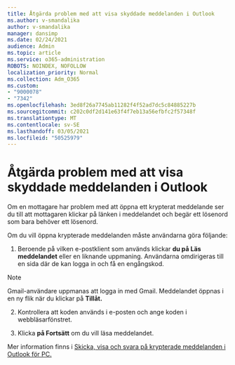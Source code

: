 ```yaml
---
title: Åtgärda problem med att visa skyddade meddelanden i Outlook
ms.author: v-smandalika
author: v-smandalika
manager: dansimp
ms.date: 02/24/2021
audience: Admin
ms.topic: article
ms.service: o365-administration
ROBOTS: NOINDEX, NOFOLLOW
localization_priority: Normal
ms.collection: Adm_O365
ms.custom:
- "9000078"
- "7342"
ms.openlocfilehash: 3ed8f26a7745ab11282f4f52ad7dc5c84885227b
ms.sourcegitcommit: c202c0df2d141e63f4f7eb13a56efbfc2f57348f
ms.translationtype: MT
ms.contentlocale: sv-SE
ms.lasthandoff: 03/05/2021
ms.locfileid: "50525979"
---
```

# <a name="fix-problem-of-viewing-protected-message-in-outlook"></a>Åtgärda problem med att visa skyddade meddelanden i Outlook

Om en mottagare har problem med att öppna ett krypterat meddelande ser du till att mottagaren klickar på länken i meddelandet och begär ett lösenord som bara behöver ett lösenord.

Om du vill öppna krypterade meddelanden måste användarna göra följande:

1. Beroende på vilken e-postklient som används klickar **du på Läs meddelandet** eller en liknande uppmaning. Användarna omdirigeras till en sida där de kan logga in och få en engångskod.

> [!NOTE]
> Gmail-användare uppmanas att logga in med Gmail. Meddelandet öppnas i en ny flik när du klickar på **Tillåt.**

2. Kontrollera att koden används i e-posten och ange koden i webbläsarfönstret.

3. Klicka **på Fortsätt** om du vill läsa meddelandet.

Mer information finns i [Skicka, visa och svara på krypterade meddelanden i Outlook för PC.](https://support.microsoft.com/topic/send-view-and-reply-to-encrypted-messages-in-outlook-for-pc-eaa43495-9bbb-4fca-922a-df90dee51980)


